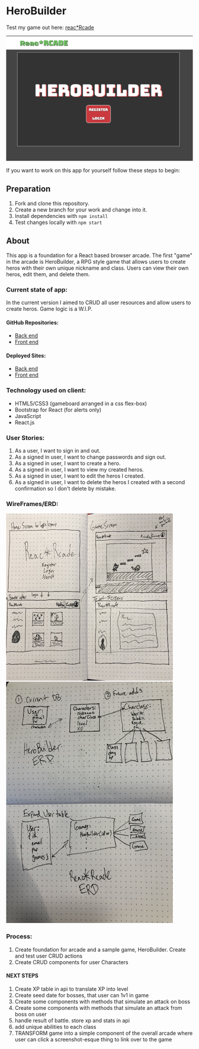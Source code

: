 # HeroBuilder

Test my game out here: [reac*Rcade](https://smd9788.github.io/herobuilder-client/#/)

<img src="/public/images/screenshot3.17.19.png">

If you want to work on this app for yourself follow these steps to begin:
## Preparation

1. Fork and clone this repository.
2. Create a new branch for your work and change into it.
3. Install dependencies with `npm install`
4. Test changes locally with `npm start`

## About

This app is a foundation for a React based browser arcade. The first "game" in the arcade is HeroBuilder, a RPG style game that allows users to create heros with their own unique nickname and class. Users can view their own heros, edit them, and delete them.

### Current state of app:
In the current version I aimed to CRUD all user resources and allow users to create heros. Game logic is a W.I.P.

#### GitHub Repositories:
- [Back end](https://github.com/smd9788/herobuilder-api)
- [Front end](https://github.com/smd9788/herobuilder-client)

#### Deployed Sites:
- [Back end](https://reactrcade-api.herokuapp.com/)
- [Front end](https://smd9788.github.io/herobuilder-client/)

### Technology used on client:
  - HTML5/CSS3 (gameboard arranged in a css flex-box)
  - Bootstrap for React (for alerts only)
  - JavaScript
  - React.js

### User Stories:
1. As a user, I want to sign in and out.
2. As a signed in user, I want to change passwords and sign out.
3. As a signed in user, I want to create a hero.
4. As a signed in user, I want to view my created heros.
5. As a signed in user, I want to edit the heros I created.
6. As a signed in user, I want to delete the heros I created with a second confirmation so I don't delete by mistake.

### WireFrames/ERD:
<img src="/public/images/wireframe.jpg" width="450" height="450">
<img src="/public/images/erd.jpg" width="450" height="650">

### Process:
1. Create foundation for arcade and a sample game, HeroBuilder. Create and test user CRUD actions
2. Create CRUD components for user Characters
#### NEXT STEPS
1. Create XP table in api to translate XP into level
2. Create seed date for bosses, that user can 1v1 in game
3. Create some components with methods that simulate an attack on boss
4. Create some components with methods that simulate an attack from boss on user
5. handle result of battle. store xp and stats in api
6. add unique abilities to each class
7. TRANSFORM game into a simple component of the overall arcade where user can click a screenshot-esque thing to link over to the game
